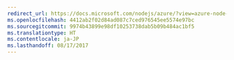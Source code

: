 ```yaml
---
redirect_url: https://docs.microsoft.com/nodejs/azure/?view=azure-node-2.0.0
ms.openlocfilehash: 4412ab2f02d84ad087c7ced976545ee5574e97bc
ms.sourcegitcommit: 9974b43899e98df10253738dab5b09b484ac1bf5
ms.translationtype: HT
ms.contentlocale: ja-JP
ms.lasthandoff: 08/17/2017
---
```

